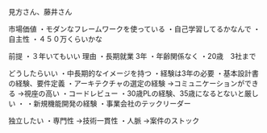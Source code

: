 見方さん、藤井さん

市場価値
・モダンなフレームワークを使っている
・自己学習してるかなんで
・自主性
・４５０万くらいかな

前提
・３年いてもいい
理由
・長期就業 3年
・年齢関係なく 
・20歳　3社まで

どうしたらいい
・中長期的なイメージを持つ
・経験は3年の必要
・基本設計書の経験、要件定義
・アーキテクチャの選定の経験
→コミュニケーションができる
→視座の高い
・コードレビュー
・30歳PLの経験、35歳になるとないと厳しい
・
・新規機能開発の経験
・事業会社のテックリーダー


独立したい
・専門性
→技術一貫性
・人脈
→案件のストック


